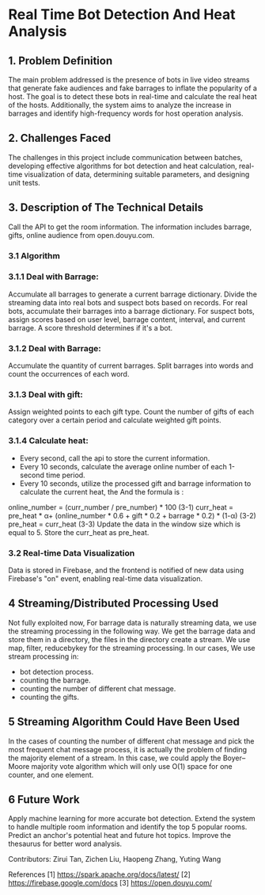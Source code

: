 # Real Time Bot Detection And Heat Analysis

## 1.  Problem Definition
The main problem addressed is the presence of bots in live video streams that generate fake audiences and fake barrages to inflate the popularity of a host. The goal is to detect these bots in real-time and calculate the real heat of the hosts. Additionally, the system aims to analyze the increase in barrages and identify high-frequency words for host operation analysis.


## 2.  Challenges Faced
The challenges in this project include communication between batches, developing effective algorithms for bot detection and heat calculation, real-time visualization of data, determining suitable parameters, and designing unit tests.

## 3.   Description of The Technical Details
Call the API to get the room information. The information includes barrage, gifts, online audience from open.douyu.com.
### 3.1  Algorithm
### 3.1.1  Deal with Barrage: 
Accumulate all barrages to generate a current barrage dictionary.
Divide the streaming data into real bots and suspect bots based on records.
For real bots, accumulate their barrages into a barrage dictionary.
For suspect bots, assign scores based on user level, barrage content, interval, and current barrage. A score threshold determines if it's a bot.

### 3.1.2  Deal with Barrage: 
Accumulate the quantity of current barrages.
Split barrages into words and count the occurrences of each word.
 
### 3.1.3  Deal with gift:
Assign weighted points to each gift type.
Count the number of gifts of each category over a certain period and calculate weighted gift points.
  
### 3.1.4  Calculate heat:
- Every second, call the api to store the current information.
- Every 10 seconds, calculate the average online number of each 1-second time period.
- Every 10 seconds, utilize the processed gift and barrage information to calculate the current heat, the And the formula is :

online_number = (curr_number / pre_number) * 100                     (3-1)
curr_heat = pre_heat * α+ (online_number * 0.6 + gift * 0.2 + barrage * 0.2) * (1-α) (3-2)
pre_heat = curr_heat                                                 (3-3)
Update the data in the window size which is equal to 5. 
Store the curr_heat as pre_heat.

### 3.2  Real-time Data Visualization
 
Data is stored in Firebase, and the frontend is notified of new data using Firebase's "on" event, enabling real-time data visualization.
 

## 4  Streaming/Distributed Processing Used
Not fully exploited now, For barrage data is naturally streaming data, we use the streaming processing in the following way.
We get the barrage data and store them in a directory, the files in the directory create a stream. 
We use map, filter, reducebykey for the streaming processing. In our cases,
We use stream processing in: 
- bot detection process.
- counting the barrage.
- counting the number of different chat message.
- counting the gifts.

## 5  Streaming Algorithm Could Have Been Used
In the cases of counting the number of different chat message and pick the most frequent chat message process, it is actually the problem of finding the majority element of a stream. 
In this case, we could apply the Boyer–Moore majority vote algorithm which will only use O(1) space for one counter, and one element.

## 6  Future Work
Apply machine learning for more accurate bot detection.
Extend the system to handle multiple room information and identify the top 5 popular rooms.
Predict an anchor's potential heat and future hot topics.
Improve the thesaurus for better word analysis.


Contributors: Zirui Tan, Zichen Liu, Haopeng Zhang, Yuting Wang

References
[1] https://spark.apache.org/docs/latest/
[2] https://firebase.google.com/docs
[3] https://open.douyu.com/

